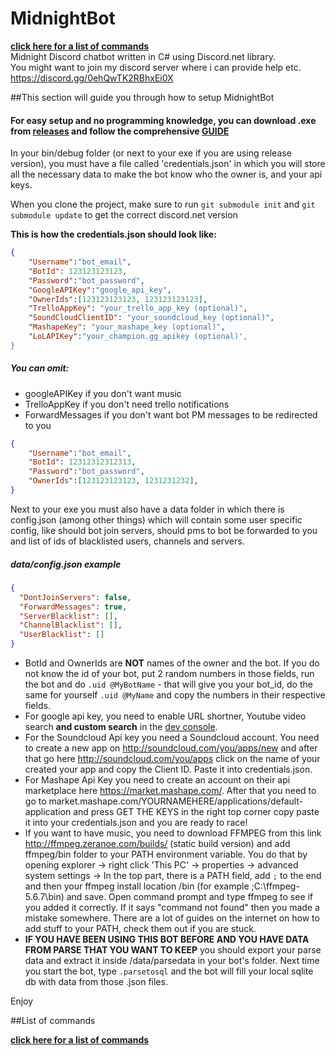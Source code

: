 # MidnightBot
[**click here for a list of commands**](https://github.com/Midnight-Myth/MidnightBot/blob/master/commandlist.md)  
Midnight Discord chatbot written in C# using Discord.net library.  
You might want to join my discord server where i can provide help etc. https://discord.gg/0ehQwTK2RBhxEi0X

##This section will guide you through how to setup MidnightBot
#### For easy setup and no programming knowledge, you can download .exe from [releases](https://github.com/Midnight-Myth/MidnightBot/releases) and follow the comprehensive [GUIDE](https://github.com/Midnight-Myth/MidnightBot/blob/master/ComprehensiveGuide.md)

In your bin/debug folder (or next to your exe if you are using release version), you must have a file called 'credentials.json' in which you will store all the necessary data to make the bot know who the owner is, and your api keys.

When you clone the project, make sure to run `git submodule init` and `git submodule update` to get the correct discord.net version

**This is how the credentials.json should look like:**
```json
{
    "Username":"bot_email",
    "BotId": 123123123123,
    "Password":"bot_password",
    "GoogleAPIKey":"google_api_key",
    "OwnerIds":[123123123123, 123123123123],
    "TrelloAppKey": "your_trello_app_key (optional)",
    "SoundCloudClientID": "your_soundcloud_key (optional)",
    "MashapeKey": "your_mashape_key (optional)",
    "LoLAPIKey":"your_champion.gg_apikey (optional)',
}
```
##### You can omit:  
- googleAPIKey if you don't want music  
- TrelloAppKey if you don't need trello notifications
- ForwardMessages if you don't want bot PM messages to be redirected to you
```json
{
	"Username":"bot_email",
	"BotId": 12312312312313,
	"Password":"bot_password",
	"OwnerIds":[123123123123, 1231231232],
}
```

Next to your exe you must also have a data folder in which there is config.json (among other things) which will contain some user specific config, like should bot join servers, should pms to bot be forwarded to you and list of ids of blacklisted users, channels and servers.

##### data/config.json example
```json
{
  "DontJoinServers": false,
  "ForwardMessages": true,
  "ServerBlacklist": [],
  "ChannelBlacklist": [],
  "UserBlacklist": []
}
```
- BotId and OwnerIds are **NOT** names of the owner and the bot. If you do not know the id of your bot, put 2 random numbers in those fields, run the bot and do `.uid @MyBotName` - that will give you your bot\_id, do the same for yourself `.uid @MyName` and copy the numbers in their respective fields.
- For google api key, you need to enable URL shortner, Youtube video search **and custom search** in the [dev console](https://console.developers.google.com/).
- For the Soundcloud Api key you need a Soundcloud account. You need to create a new app on http://soundcloud.com/you/apps/new and after that go here http://soundcloud.com/you/apps click on the name of your created your app and copy the Client ID. Paste it into credentials.json.
- For Mashape Api Key you need to create an account on their api marketplace here https://market.mashape.com/. After that you need to go to market.mashape.com/YOURNAMEHERE/applications/default-application and press GET THE KEYS in the right top corner copy paste it into your credentials.json and you are ready to race! 
- If you want to have music, you need to download FFMPEG from this link http://ffmpeg.zeranoe.com/builds/ (static build version) and add ffmpeg/bin folder to your PATH environment variable. You do that by opening explorer -> right click 'This PC' -> properties -> advanced system settings -> In the top part, there is a PATH field, add `;` to the end and then your ffmpeg install location /bin (for example ;C:\ffmpeg-5.6.7\bin) and save. Open command prompt and type ffmpeg to see if you added it correctly. If it says "command not found" then you made a mistake somewhere. There are a lot of guides on the internet on how to add stuff to your PATH, check them out if you are stuck.
- **IF YOU HAVE BEEN USING THIS BOT BEFORE AND YOU HAVE DATA FROM PARSE THAT YOU WANT TO KEEP** you should export your parse data and extract it inside /data/parsedata in your bot's folder. Next time you start the bot, type `.parsetosql` and the bot will fill your local sqlite db with data from those .json files.
  
Enjoy

##List of commands   

[**click here for a list of commands**](https://github.com/Midnight-Myth/NadekoBot/blob/master/commandlist.md)

